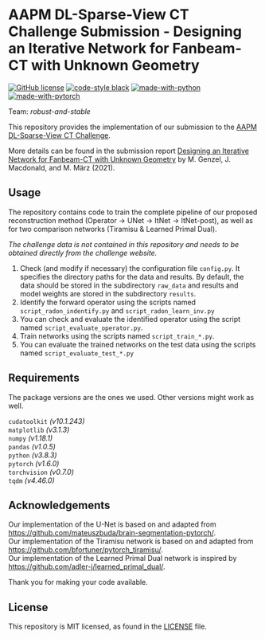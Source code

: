 # AAPM DL-Sparse-View CT Challenge Submission - Designing an Iterative Network for Fanbeam-CT with Unknown Geometry

[![GitHub license](https://img.shields.io/github/license/jmaces/aapm-ct-challenge)](https://github.com/jmaces/aapm-ct-challenge/blob/master/LICENSE)
[![code-style black](https://img.shields.io/badge/code%20style-black-000000.svg)](https://github.com/psf/black)
[![made-with-python](https://img.shields.io/badge/Made%20with-Python-1f425f.svg)](https://www.python.org/)
[![made-with-pytorch](https://img.shields.io/badge/Made%20with-Pytorch-1f425f.svg)](https://pytorch.org/)

Team: _robust-and-stable_

This repository provides the implementation of our submission to the [AAPM DL-Sparse-View CT Challenge](https://www.aapm.org/GrandChallenge/DL-sparse-view-CT/).

More details can be found in the submission report [Designing an Iterative Network for Fanbeam-CT with Unknown Geometry](http://arxiv.org/abs/????????) by M. Genzel, J. Macdonald, and M. März (2021).


## Usage

The repository contains code to train the complete pipeline of our proposed
reconstruction method (Operator -> UNet -> ItNet -> ItNet-post), as well as for
two comparison networks (Tiramisu & Learned Primal Dual).

_The challenge data is not contained in this repository and needs to be obtained directly from the challenge website._

1. Check (and modify if necessary) the configuration file `config.py`. It specifies the directory paths for the data and results. By default, the data should be stored in the subdirectory `raw_data` and results and model weights are stored in the subdirectory `results`.
2. Identify the forward operator using the scripts named `script_radon_indentify.py` and `script_radon_learn_inv.py`
3. You can check and evaluate the identified operator using the script named `script_evaluate_operator.py`.
4. Train networks using the scripts named `script_train_*.py`.
5. You can evaluate the trained networks on the test data using the scripts named `script_evaluate_test_*.py`


## Requirements

The package versions are the ones we used. Other versions might work as well.

`cudatoolkit` *(v10.1.243)*  
`matplotlib` *(v3.1.3)*  
`numpy` *(v1.18.1)*  
`pandas` *(v1.0.5)*  
`python` *(v3.8.3)*  
`pytorch` *(v1.6.0)*  
`torchvision` *(v0.7.0)*  
`tqdm` *(v4.46.0)*  

## Acknowledgements

Our implementation of the U-Net is based on and adapted from https://github.com/mateuszbuda/brain-segmentation-pytorch/.  
Our implementation of the Tiramisu network is based on and adapted from https://github.com/bfortuner/pytorch_tiramisu/.  
Our implementation of the Learned Primal Dual network is inspired by https://github.com/adler-j/learned_primal_dual/.

Thank you for making your code available.

## License

This repository is MIT licensed, as found in the [LICENSE](LICENSE) file.
